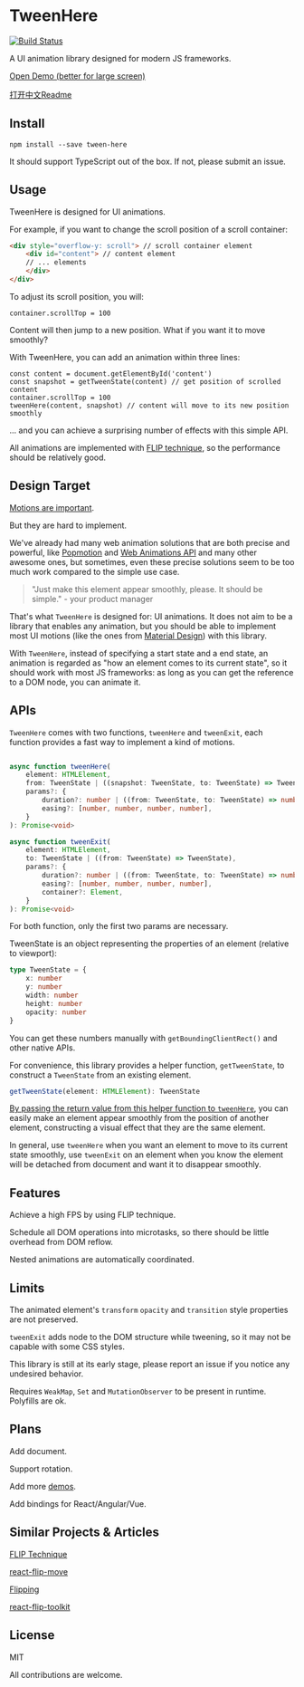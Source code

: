 # TweenHere

[![Build Status](https://travis-ci.org/pinyin/tween-here.svg?branch=master)](https://travis-ci.org/pinyin/tween-here)

A UI animation library designed for modern JS frameworks.

[Open Demo (better for large screen)](http://pinyin.github.io/tween-here)

[打开中文Readme](./README.cn.md)

## Install

`npm install --save tween-here`

It should support TypeScript out of the box. If not, please submit an issue.

## Usage

TweenHere is designed for UI animations. 

For example, if you want to change the scroll position of a scroll container:

```html
<div style="overflow-y: scroll"> // scroll container element
    <div id="content"> // content element
    // ... elements
    </div>
</div>
```
To adjust its scroll position, you will:
```
container.scrollTop = 100
```
Content will then jump to a new position. What if you want it to move smoothly? 

With TweenHere, you can add an animation within three lines:
```
const content = document.getElementById('content')
const snapshot = getTweenState(content) // get position of scrolled content
container.scrollTop = 100
tweenHere(content, snapshot) // content will move to its new position smoothly 
```

... and you can achieve a surprising number of effects with this simple API.

All animations are implemented with [FLIP technique](https://aerotwist.com/blog/flip-your-animations/), so the performance should be relatively good.

## Design Target

[Motions are important](https://material.io/guidelines/motion/material-motion.html#material-motion-why-does-motion-matter).

But they are hard to implement.

We've already had many web animation solutions that are both precise and powerful, like [Popmotion](https://popmotion.io/) and [Web Animations API](https://developer.mozilla.org/en-US/docs/Web/API/Web_Animations_API) and many other awesome ones, but sometimes, even these precise solutions seem to be too much work compared to the simple use case.

> "Just make this element appear smoothly, please. It should be simple."  - your product manager

That's what `TweenHere` is designed for: UI animations. It does not aim to be a library that enables any animation, but you should be able to implement most UI motions (like the ones from [Material Design](https://material.io/guidelines/motion/material-motion.html)) with this library.

With `TweenHere`, instead of specifying a start state and a end state, an animation is regarded as "how an element comes to its current state", so it should work with most JS frameworks: as long as you can get the reference to a DOM node, you can animate it.

## APIs

`TweenHere` comes with two functions, `tweenHere` and `tweenExit`, each function provides a fast way to implement a kind of motions. 

```typescript jsx

async function tweenHere(
    element: HTMLElement,
    from: TweenState | ((snapshot: TweenState, to: TweenState) => TweenState),
    params?: {
        duration?: number | ((from: TweenState, to: TweenState) => number),
        easing?: [number, number, number, number],
    }
): Promise<void> 

async function tweenExit(
    element: HTMLElement,
    to: TweenState | ((from: TweenState) => TweenState),
    params?: {
        duration?: number | ((from: TweenState, to: TweenState) => number),
        easing?: [number, number, number, number],
        container?: Element,
    }
): Promise<void> 
```

For both function, only the first two params are necessary.

TweenState is an object representing the properties of an element (relative to viewport):
```typescript jsx
type TweenState = {
    x: number
    y: number
    width: number
    height: number
    opacity: number
} 
```
You can get these numbers manually with `getBoundingClientRect()` and other native APIs. 

For convenience, this library provides a helper function, `getTweenState`, to construct a `TweenState` from an existing element. 

```typescript jsx
getTweenState(element: HTMLElement): TweenState
```

[By passing the return value from this helper function to `tweenHere`](./demo/ParentChild.tsx), you can easily make an element appear smoothly from the position of another element, constructing a visual effect that they are the same element.

In general, use `tweenHere` when you want an element to move to its current state smoothly, use `tweenExit` on an element when you know the element will be detached from document and want it to disappear smoothly.

## Features

Achieve a high FPS by using FLIP technique.

Schedule all DOM operations into microtasks, so there should be little overhead from DOM reflow.

Nested animations are automatically coordinated.

## Limits

The animated element's `transform` `opacity` and `transition` style properties are not preserved.

`tweenExit` adds node to the DOM structure while tweening, so it may not be capable with some CSS styles.

This library is still at its early stage, please report an issue if you notice any undesired behavior.

Requires `WeakMap`, `Set` and `MutationObserver` to be present in runtime. Polyfills are ok.

## Plans

Add document.

Support rotation.

Add more [demos](http://pinyin.github.io/tween-here).

Add bindings for React/Angular/Vue.

## Similar Projects & Articles

[FLIP Technique](https://aerotwist.com/blog/flip-your-animations/)

[react-flip-move](https://github.com/joshwcomeau/react-flip-move)

[Flipping](https://github.com/davidkpiano/flipping)

[react-flip-toolkit](https://github.com/aholachek/react-flip-toolkit)

## License

MIT

All contributions are welcome.
